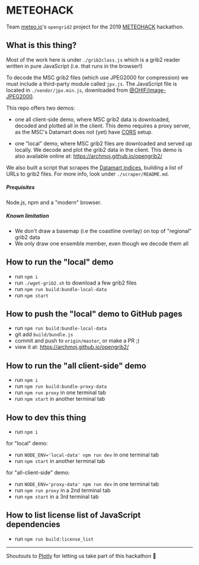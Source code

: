 # METEOHACK

Team [meteo.io](https://www.hackworks.com/fr/meteohack/teams/meteoio)'s `opengrid2` project for the 2019 [METEOHACK](https://www.hackworks.com/fr/meteohack) hackathon.

## What is this thing?

Most of the work here is under `./grib2class.js` which is a grib2 reader written
in pure JavaScript (i.e. that runs in the browser!)

To decode the MSC grib2 files (which use JPEG2000 for compression) we must include a third-party module called `jpx.js`.
The JavaScript file is located in `./vendor/jpx.min.js`, downloaded from [@OHIF/image-JPEG2000](https://github.com/OHIF/image-JPEG2000).

This repo offers two demos:

- one all client-side demo, where MSC grib2 data is downloaded, decoded and
  plotted all in the client. This demo requires a proxy server, as the MSC's
  Datamart does not (yet) have [CORS](https://developer.mozilla.org/en-US/docs/Web/HTTP/CORS) setup.

- one "local" demo, where MSC grib2 files are downloaded and served up locally.
  We decode and plot the grib2 data in the client. This demo is also available
  online at: https://archmoj.github.io/opengrib2/

We also built a script that scrapes the [Datamart indices](https://dd.weather.gc.ca/), building a list of URLs to grib2 files.
For more info, look under `./scraper/README.md`.

##### Prequisites

Node.js, npm and a "modern" browser.

##### Known limitation

- We don't draw a basemap (i.e the coastline overlay) on top of "regional" grib2 data
- We only draw one ensemble member, even though we decode them all

## How to run the "local" demo

- run `npm i`
- run `./wget-grib2.sh` to download a few grib2 files
- run `npm run build:bundle-local-data`
- run `npm start`

## How to push the "local" demo to GitHub pages

- run `npm run build:bundle-local-data`
- git add `build/bundle.js`
- commit and push to `origin/master`, or make a PR ;)
- view it at: https://archmoj.github.io/opengrib2/

## How to run the "all client-side" demo

- run `npm i`
- run `npm run build:bundle-proxy-data`
- run `npm run proxy` in one terminal tab
- run `npm start` in another terminal tab

## How to dev this thing

- run `npm i`

for "local" demo:
  - run `NODE_ENV='local-data' npm run dev` in one terminal tab
  - run `npm start` in another terminal tab

for "all-client-side" demo:
  - run `NODE_ENV='proxy-data' npm run dev` in one terminal tab
  - run `npm run proxy` in a 2nd terminal tab
  - run `npm start` in a 3rd terminal tab


## How to list license list of JavaScript dependencies

- run `npm run build:license_list`

----------

Shoutouts to [Plotly](https://plot.ly/) for letting us take part of this
hackathon :tada:
